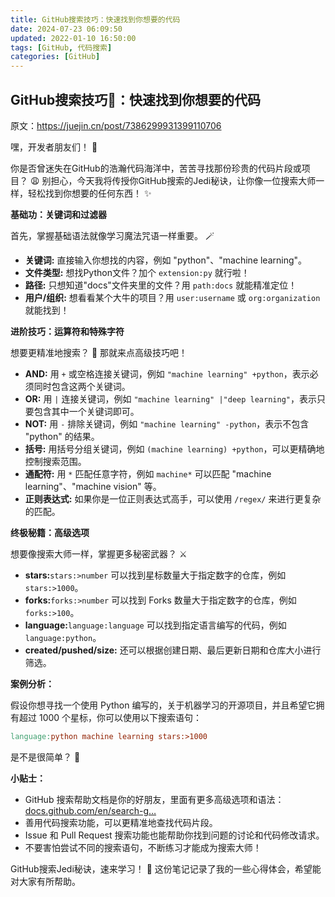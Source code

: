```yaml
---
title: GitHub搜索技巧：快速找到你想要的代码
date: 2024-07-23 06:09:50
updated: 2022-01-10 16:50:00
tags: [GitHub, 代码搜索]
categories: [GitHub]
---
```

## GitHub搜索技巧🚀：快速找到你想要的代码

原文：https://juejin.cn/post/7386299931399110706

嘿，开发者朋友们！ 👋

你是否曾迷失在GitHub的浩瀚代码海洋中，苦苦寻找那份珍贵的代码片段或项目？ 😩 别担心，今天我将传授你GitHub搜索的Jedi秘诀，让你像一位搜索大师一样，轻松找到你想要的任何东西！ ✨

**基础功：关键词和过滤器**

首先，掌握基础语法就像学习魔法咒语一样重要。 🪄

*   **关键词:** 直接输入你想找的内容，例如 "python"、"machine learning"。
*   **文件类型:** 想找Python文件？加个 `extension:py` 就行啦！
*   **路径:** 只想知道"docs"文件夹里的文件？用 `path:docs` 就能精准定位！
*   **用户/组织:** 想看看某个大牛的项目？用 `user:username` 或 `org:organization` 就能找到！

**进阶技巧：运算符和特殊字符**

想要更精准地搜索？ 🎯 那就来点高级技巧吧！

*   **AND:** 用 `+` 或空格连接关键词，例如 `"machine learning" +python`，表示必须同时包含这两个关键词。
*   **OR:** 用 `|` 连接关键词，例如 `"machine learning" |"deep learning"`，表示只要包含其中一个关键词即可。
*   **NOT:** 用 `-` 排除关键词，例如 `"machine learning" -python`，表示不包含 "python" 的结果。
*   **括号:** 用括号分组关键词，例如 `(machine learning) +python`，可以更精确地控制搜索范围。
*   **通配符:** 用 `*` 匹配任意字符，例如 `machine*` 可以匹配 "machine learning"、"machine vision" 等。
*   **正则表达式:** 如果你是一位正则表达式高手，可以使用 `/regex/` 来进行更复杂的匹配。

**终极秘籍：高级选项**

想要像搜索大师一样，掌握更多秘密武器？ ⚔️

*   **stars:**`stars:>number` 可以找到星标数量大于指定数字的仓库，例如 `stars:>1000`。
*   **forks:**`forks:>number` 可以找到 Forks 数量大于指定数字的仓库，例如 `forks:>100`。
*   **language:**`language:language` 可以找到指定语言编写的代码，例如 `language:python`。
*   **created/pushed/size:** 还可以根据创建日期、最后更新日期和仓库大小进行筛选。

**案例分析：**

假设你想寻找一个使用 Python 编写的，关于机器学习的开源项目，并且希望它拥有超过 1000 个星标，你可以使用以下搜索语句：

```makefile
language:python machine learning stars:>1000
```

是不是很简单？ 🤩

**小贴士：**

*   GitHub 搜索帮助文档是你的好朋友，里面有更多高级选项和语法： [docs.github.com/en/search-g…](https://link.juejin.cn/?target=https%3A%2F%2Fdocs.github.com%2Fen%2Fsearch-github "https://docs.github.com/en/search-github")
*   善用代码搜索功能，可以更精准地查找代码片段。
*   Issue 和 Pull Request 搜索功能也能帮助你找到问题的讨论和代码修改请求。
*   不要害怕尝试不同的搜索语句，不断练习才能成为搜索大师！

GitHub搜索Jedi秘诀，速来学习！ 🚀 这份笔记记录了我的一些心得体会，希望能对大家有所帮助。
